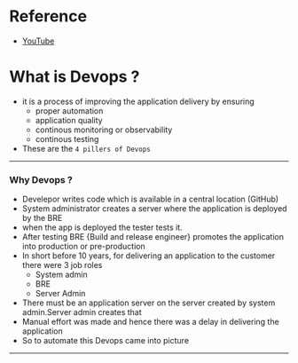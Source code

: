 # Reference

* [YouTube](https://www.youtube.com/watch?v=Ou9j73aWgyE&list=PLdpzxOOAlwvIKMhk8WhzN1pYoJ1YU8Csa&index=1)

# What is Devops ? 
* it is a  process of improving the application delivery by ensuring 
    * proper automation
    * application quality
    * continous monitoring or observability
    * continous testing
* These are the ```4 pillers of Devops```

---
### Why Devops ?

* Develepor writes code which is available in a central location (GitHub) 
* System administrator creates a server where the application is deployed by the BRE
* when the app is deployed the tester tests it.
* After testing BRE {Build and release engineer} promotes the application into production or pre-production
* In short before 10 years, for delivering an application to the  customer there were 3 job roles
    * System admin
    * BRE
    * Server Admin
* There must be an application server on the server created by system admin.Server admin creates that
* Manual effort was made and hence there was a delay in delivering the application
* So to automate this Devops came into picture
---
